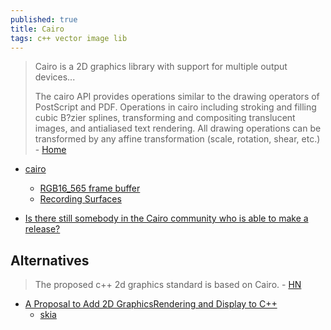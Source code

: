 ```yaml
---
published: true
title: Cairo
tags: c++ vector image lib
---
```

> Cairo is a 2D graphics library with support for multiple output devices...
>
> The cairo API provides operations similar to the drawing operators of PostScript and PDF. Operations in cairo including stroking and filling cubic B?zier splines, transforming and compositing translucent images, and antialiased text rendering. All drawing operations can be transformed by any affine transformation (scale, rotation, shear, etc.) - [Home](https://www.cairographics.org/)

- [cairo](https://www.cairographics.org/examples/)
	- [RGB16_565 frame buffer](https://developer.toradex.com/knowledge-base/framebuffer-linux)
    - [Recording Surfaces](https://cairographics.org/manual/cairo-Recording-Surfaces.html)
    
- [Is there still somebody in the Cairo community who is able to make a release?](https://news.ycombinator.com/item?id=25076197)

## Alternatives
> The proposed c++ 2d graphics standard is based on Cairo. - [HN](https://news.ycombinator.com/item?id=16539006)

- [A Proposal to Add 2D GraphicsRendering and Display to C++](http://open-std.org/JTC1/SC22/WG21/docs/papers/2018/p0267r7.pdf)
	- [skia](https://skia.org/user/build)
